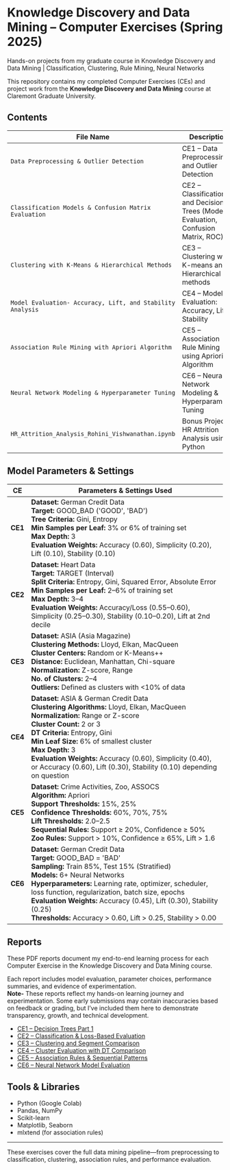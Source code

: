 # Knowledge Discovery and Data Mining – Computer Exercises (Spring 2025)
Hands-on projects from my graduate course in Knowledge Discovery and Data Mining | Classification, Clustering, Rule Mining, Neural Networks


This repository contains my completed Computer Exercises (CEs) and project work from the **Knowledge Discovery and Data Mining** course at Claremont Graduate University.

## Contents

| File Name | Description |
|-----------|-------------|
| `Data Preprocessing & Outlier Detection` | CE1 – Data Preprocessing and Outlier Detection |
| `Classification Models & Confusion Matrix Evaluation` | CE2 – Classification and Decision Trees (Model Evaluation, Confusion Matrix, ROC) |
| `Clustering with K-Means & Hierarchical Methods` | CE3 – Clustering with K-means and Hierarchical methods |
| `Model Evaluation- Accuracy, Lift, and Stability Analysis` | CE4 – Model Evaluation: Accuracy, Lift, Stability |
| `Association Rule Mining with Apriori Algorithm` | CE5 – Association Rule Mining using Apriori Algorithm |
| `Neural Network Modeling & Hyperparameter Tuning` | CE6 – Neural Network Modeling & Hyperparameter Tuning |
| `HR_Attrition_Analysis_Rohini_Vishwanathan.ipynb` | Bonus Project – HR Attrition Analysis using Python |

##  Model Parameters & Settings

| CE | Parameters & Settings Used |
|----|----------------------------|
| **CE1** | **Dataset:** German Credit Data<br>**Target:** GOOD_BAD ('GOOD', 'BAD')<br>**Tree Criteria:** Gini, Entropy<br>**Min Samples per Leaf:** 3% or 6% of training set<br>**Max Depth:** 3<br>**Evaluation Weights:** Accuracy (0.60), Simplicity (0.20), Lift (0.10), Stability (0.10) |
| **CE2** | **Dataset:** Heart Data<br>**Target:** TARGET (Interval)<br>**Split Criteria:** Entropy, Gini, Squared Error, Absolute Error<br>**Min Samples per Leaf:** 2–6% of training set<br>**Max Depth:** 3–4<br>**Evaluation Weights:** Accuracy/Loss (0.55–0.60), Simplicity (0.25–0.30), Stability (0.10–0.20), Lift at 2nd decile |
| **CE3** | **Dataset:** ASIA (Asia Magazine)<br>**Clustering Methods:** Lloyd, Elkan, MacQueen<br>**Cluster Centers:** Random or K-Means++<br>**Distance:** Euclidean, Manhattan, Chi-square<br>**Normalization:** Z-score, Range<br>**No. of Clusters:** 2–4<br>**Outliers:** Defined as clusters with <10% of data |
| **CE4** | **Dataset:** ASIA & German Credit Data<br>**Clustering Algorithms:** Lloyd, Elkan, MacQueen<br>**Normalization:** Range or Z-score<br>**Cluster Count:** 2 or 3<br>**DT Criteria:** Entropy, Gini<br>**Min Leaf Size:** 6% of smallest cluster<br>**Max Depth:** 3<br>**Evaluation Weights:** Accuracy (0.60), Simplicity (0.40), or Accuracy (0.60), Lift (0.30), Stability (0.10) depending on question |
| **CE5** | **Dataset:** Crime Activities, Zoo, ASSOCS<br>**Algorithm:** Apriori<br>**Support Thresholds:** 15%, 25%<br>**Confidence Thresholds:** 60%, 70%, 75%<br>**Lift Thresholds:** 2.0–2.5<br>**Sequential Rules:** Support ≥ 20%, Confidence ≥ 50%<br>**Zoo Rules:** Support > 10%, Confidence ≥ 65%, Lift > 1.6 |
| **CE6** | **Dataset:** German Credit Data<br>**Target:** GOOD_BAD = 'BAD'<br>**Sampling:** Train 85%, Test 15% (Stratified)<br>**Models:** 6+ Neural Networks<br>**Hyperparameters:** Learning rate, optimizer, scheduler, loss function, regularization, batch size, epochs<br>**Evaluation Weights:** Accuracy (0.45), Lift (0.30), Stability (0.25)<br>**Thresholds:** Accuracy > 0.60, Lift > 0.25, Stability > 0.00 |

##  Reports

These PDF reports document my end-to-end learning process for each Computer Exercise in the Knowledge Discovery and Data Mining course.

Each report includes model evaluation, parameter choices, performance summaries, and evidence of experimentation.  
**Note-** These reports reflect my hands-on learning journey and experimentation. Some early submissions may contain inaccuracies based on feedback or grading, but I’ve included them here to demonstrate transparency, growth, and technical development.

- [CE1 – Decision Trees Part 1](./reports/CE1_Report.pdf)
- [CE2 – Classification & Loss-Based Evaluation](./reports/CE2_Report.pdf)
- [CE3 – Clustering and Segment Comparison](./reports/CE3_Report.pdf)
- [CE4 – Cluster Evaluation with DT Comparison](./reports/CE4_Report.pdf)
- [CE5 – Association Rules & Sequential Patterns](./reports/CE5_Report.pdf)
- [CE6 – Neural Network Model Evaluation](./reports/CE6_Report.pdf)


## Tools & Libraries
- Python (Google Colab)
- Pandas, NumPy
- Scikit-learn
- Matplotlib, Seaborn
- mlxtend (for association rules)

---

These exercises cover the full data mining pipeline—from preprocessing to classification, clustering, association rules, and performance evaluation.

